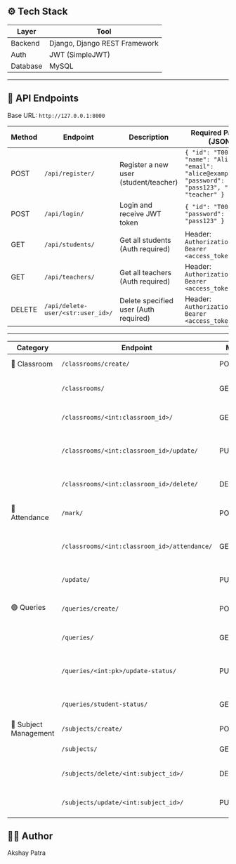 
## ⚙️ Tech Stack

| Layer     | Tool                         |
|-----------|------------------------------|
| Backend   | Django, Django REST Framework |
| Auth      | JWT (SimpleJWT)              |
| Database  | MySQL                        |

---

## 🔗 API Endpoints

Base URL: `http://127.0.0.1:8000`

| Method | Endpoint                          | Description                          | Required Payload (JSON)                                                                                                                                       | Response Example                                                                                                                                         |
|--------|-----------------------------------|--------------------------------------|--------------------------------------------------------------------------------------------------------------------------------------------------------------|----------------------------------------------------------------------------------------------------------------------------------------------------------|
| POST   | `/api/register/`                  | Register a new user (student/teacher) | `{ "id": "T001", "name": "Alice", "email": "alice@example.com", "password": "pass123", "role": "teacher" }`                                                  | `{ "message": "User registered successfully." }`                                                                                                          |
| POST   | `/api/login/`                     | Login and receive JWT token          | `{ "id": "T001", "password": "pass123" }`                                                                                                                    | `{ "access": "...", "refresh": "..." }`                                                                                                                  |
| GET    | `/api/students/`                  | Get all students (Auth required)     | Header: `Authorization: Bearer <access_token>`                                                                                                               | `[{"id": "S001", "name": "John", "email": "john@example.com"}]`                                                                                          |
| GET    | `/api/teachers/`                  | Get all teachers (Auth required)     | Header: `Authorization: Bearer <access_token>`                                                                                                               | `[{"id": "T001", "name": "Alice", "email": "alice@example.com"}]`                                                                                        |
| DELETE | `/api/delete-user/<str:user_id>/` | Delete specified user (Auth required) | Header: `Authorization: Bearer <access_token>`                                                                                                               | `{ "detail": "User deleted successfully." }`                                                                                                              |

---




| **Category**          | **Endpoint**                                 | **Method** | **Description**                           |
| --------------------- | -------------------------------------------- | ---------- | ----------------------------------------- |
| 🔹 Classroom          | `/classrooms/create/`                        | POST       | Create a new classroom                    |
|                       | `/classrooms/`                               | GET        | Get a list of all classrooms              |
|                       | `/classrooms/<int:classroom_id>/`            | GET        | Get details of a specific classroom       |
|                       | `/classrooms/<int:classroom_id>/update/`     | PUT/PATCH  | Update details of a specific classroom    |
|                       | `/classrooms/<int:classroom_id>/delete/`     | DELETE     | Delete a specific classroom               |
| 🔸 Attendance         | `/mark/`                                     | POST       | Mark attendance for students              |
|                       | `/classrooms/<int:classroom_id>/attendance/` | GET        | Get attendance records for a classroom    |
|                       | `/update/`                                   | PUT/PATCH  | Update existing attendance                |
| 🟢 Queries            | `/queries/create/`                           | POST       | Student creates a new query               |
|                       | `/queries/`                                  | GET        | Admin/faculty view all queries            |
|                       | `/queries/<int:pk>/update-status/`           | PUT/PATCH  | Update the status of a query (admin side) |
|                       | `/queries/student-status/`                   | GET        | Student views their query status          |
| 🔵 Subject Management | `/subjects/create/`                          | POST       | Create a new subject                      |
|                       | `/subjects/`                                 | GET        | Get a list of all subjects                |
|                       | `/subjects/delete/<int:subject_id>/`         | DELETE     | Delete a specific subject                 |
|                       | `/subjects/update/<int:subject_id>/`         | PUT/PATCH  | Update a specific subject                 |



## 🧑‍💻 Author
Akshay Patra

